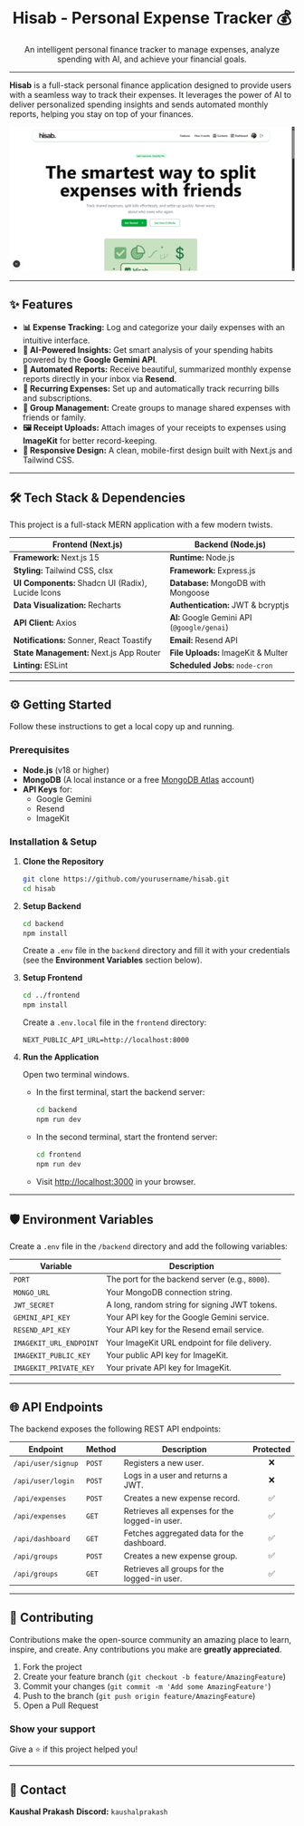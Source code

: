 
<div align="center">

<br />

# Hisab - Personal Expense Tracker 💰

An intelligent personal finance tracker to manage expenses, analyze spending with AI, and achieve your financial goals.

</div>

---

**Hisab** is a full-stack personal finance application designed to provide users with a seamless way to track their expenses. It leverages the power of AI to deliver personalized spending insights and sends automated monthly reports, helping you stay on top of your finances.

![App Screenshot](./hero.png)

---

## ✨ Features

- **📊 Expense Tracking:** Log and categorize your daily expenses with an intuitive interface.
- **🤖 AI-Powered Insights:** Get smart analysis of your spending habits powered by the **Google Gemini API**.
- **📧 Automated Reports:** Receive beautiful, summarized monthly expense reports directly in your inbox via **Resend**.
- **🔄 Recurring Expenses:** Set up and automatically track recurring bills and subscriptions.
- **👥 Group Management:** Create groups to manage shared expenses with friends or family.
- **🖼️ Receipt Uploads:** Attach images of your receipts to expenses using **ImageKit** for better record-keeping.
- **📱 Responsive Design:** A clean, mobile-first design built with Next.js and Tailwind CSS.

---

## 🛠️ Tech Stack & Dependencies

This project is a full-stack MERN application with a few modern twists.

| Frontend (Next.js) | Backend (Node.js) |
|--------------------|-------------------|
| **Framework:** Next.js 15 | **Runtime:** Node.js |
| **Styling:** Tailwind CSS, clsx | **Framework:** Express.js |
| **UI Components:** Shadcn UI (Radix), Lucide Icons | **Database:** MongoDB with Mongoose |
| **Data Visualization:** Recharts | **Authentication:** JWT & bcryptjs |
| **API Client:** Axios | **AI:** Google Gemini API (`@google/genai`) |
| **Notifications:** Sonner, React Toastify | **Email:** Resend API |
| **State Management:** Next.js App Router | **File Uploads:** ImageKit & Multer |
| **Linting:** ESLint | **Scheduled Jobs:** `node-cron` |

---

## ⚙️ Getting Started

Follow these instructions to get a local copy up and running.

### Prerequisites

- **Node.js** (v18 or higher)
- **MongoDB** (A local instance or a free [MongoDB Atlas](https://www.mongodb.com/cloud/atlas) account)
- **API Keys** for:
  - Google Gemini
  - Resend
  - ImageKit

### Installation & Setup

1. **Clone the Repository**

   ```bash
   git clone https://github.com/yourusername/hisab.git
   cd hisab
   ````

2. **Setup Backend**

   ```bash
   cd backend
   npm install
   ```

   Create a `.env` file in the `backend` directory and fill it with your credentials (see the **Environment Variables** section below).

3. **Setup Frontend**

   ```bash
   cd ../frontend
   npm install
   ```

   Create a `.env.local` file in the `frontend` directory:

   ```env
   NEXT_PUBLIC_API_URL=http://localhost:8000
   ```

4. **Run the Application**

   Open two terminal windows.

   * In the first terminal, start the backend server:

     ```bash
     cd backend
     npm run dev
     ```

   * In the second terminal, start the frontend server:

     ```bash
     cd frontend
     npm run dev
     ```

   * Visit [http://localhost:3000](http://localhost:3000) in your browser.

---

## 🛡️ Environment Variables

Create a `.env` file in the `/backend` directory and add the following variables:

| Variable                | Description                                     |
| ----------------------- | ----------------------------------------------- |
| `PORT`                  | The port for the backend server (e.g., `8000`). |
| `MONGO_URL`             | Your MongoDB connection string.                 |
| `JWT_SECRET`            | A long, random string for signing JWT tokens.   |
| `GEMINI_API_KEY`        | Your API key for the Google Gemini service.     |
| `RESEND_API_KEY`        | Your API key for the Resend email service.      |
| `IMAGEKIT_URL_ENDPOINT` | Your ImageKit URL endpoint for file delivery.   |
| `IMAGEKIT_PUBLIC_KEY`   | Your public API key for ImageKit.               |
| `IMAGEKIT_PRIVATE_KEY`  | Your private API key for ImageKit.              |

---

## 🌐 API Endpoints

The backend exposes the following REST API endpoints:

| Endpoint           | Method | Description                                    | Protected |
| ------------------ | ------ | ---------------------------------------------- | :-------: |
| `/api/user/signup` | `POST` | Registers a new user.                          |     ❌     |
| `/api/user/login`  | `POST` | Logs in a user and returns a JWT.              |     ❌     |
| `/api/expenses`    | `POST` | Creates a new expense record.                  |     ✅     |
| `/api/expenses`    | `GET`  | Retrieves all expenses for the logged-in user. |     ✅     |
| `/api/dashboard`   | `GET`  | Fetches aggregated data for the dashboard.     |     ✅     |
| `/api/groups`      | `POST` | Creates a new expense group.                   |     ✅     |
| `/api/groups`      | `GET`  | Retrieves all groups for the logged-in user.   |     ✅     |

---

## 🤝 Contributing

Contributions make the open-source community an amazing place to learn, inspire, and create. Any contributions you make are **greatly appreciated**.

1. Fork the project
2. Create your feature branch (`git checkout -b feature/AmazingFeature`)
3. Commit your changes (`git commit -m 'Add some AmazingFeature'`)
4. Push to the branch (`git push origin feature/AmazingFeature`)
5. Open a Pull Request

### Show your support

Give a ⭐️ if this project helped you!

---

## 📧 Contact

**Kaushal Prakash**
**Discord:** `kaushalprakash`

```

